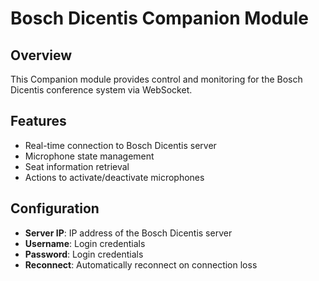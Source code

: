 # Bosch Dicentis Companion Module

## Overview
This Companion module provides control and monitoring for the Bosch Dicentis conference system via WebSocket.

## Features
- Real-time connection to Bosch Dicentis server
- Microphone state management
- Seat information retrieval
- Actions to activate/deactivate microphones

## Configuration
- **Server IP**: IP address of the Bosch Dicentis server
- **Username**: Login credentials
- **Password**: Login credentials
- **Reconnect**: Automatically reconnect on connection loss
